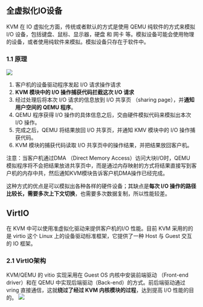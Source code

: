 ## 全虚拟化IO设备
KVM 在 IO 虚拟化方面，传统或者默认的方式是使用 QEMU 纯软件的方式来模拟 I/O 设备，包括键盘、鼠标、显示器，硬盘 和 网卡 等。模拟设备可能会使用物理的设备，或者使用纯软件来模拟。模拟设备只存在于软件中。
### 1.1 原理
![](https://pic3.zhimg.com/80/v2-6c53189e37397b2e4ac49ea1491d54e6_720w.jpg)
1. 客户机的设备驱动程序发起 I/O 请求操作请求
2. **KVM 模块中的 I/O 操作捕获代码拦截这次 I/O 请求**
3. 经过处理后将本次 I/O 请求的信息放到 I/O 共享页 （sharing page），并**通知用户空间的 QEMU 程序**。
4. QEMU 程序获得 I/O 操作的具体信息之后，交由硬件模拟代码来模拟出本次 I/O 操作。
5. 完成之后，QEMU 将结果放回 I/O 共享页，并通知 KMV 模块中的 I/O 操作捕获代码。
6. KVM 模块的捕获代码读取 I/O 共享页中的操作结果，并把结果放回客户机。

注意：当客户机通过DMA （Direct Memory Access）访问大块I/O时，QEMU 模拟程序将不会把结果放进共享页中，而是通过内存映射的方式将结果直接写到客户机的内存中共，然后通知KVM模块告诉客户机DMA操作已经完成。

这种方式的优点是可以模拟出各种各样的硬件设备；其缺点是**每次 I/O 操作的路径比较长，需要多次上下文切换**，也需要多次数据复制，所以性能较差。

## VirtIO
在 KVM 中可以使用准虚拟化驱动来提供客户机的I/O 性能。目前 KVM 采用的的是 virtio 这个 Linux 上的设备驱动标准框架，它提供了一种 Host 与 Guest 交互的 IO 框架。
### 2.1 VirtIO架构
KVM/QEMU 的 vitio 实现采用在 Guest OS 内核中安装前端驱动 （Front-end driver）和在 QEMU 中实现后端驱动（Back-end）的方式。前后端驱动通过 vring 直接通信，这就**绕过了经过 KVM 内核模块的过程**，达到提高 I/O 性能的目的。
![](https://pic3.zhimg.com/80/v2-b0eda7b55488a6d1b5dda5a851df1d7e_720w.jpg)
